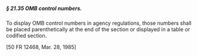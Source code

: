 ##### § 21.35 OMB control numbers. #####

To display OMB control numbers in agency regulations, those numbers shall be placed parenthetically at the end of the section or displayed in a table or codified section.

[50 FR 12468, Mar. 28, 1985]